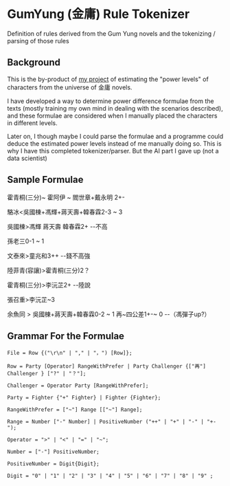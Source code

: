 # GumYung (金庸) Rule Tokenizer

Definition of rules derived from the Gum Yung novels and the tokenizing / parsing of those rules

## Background

This is the by-product of <a href="">my project</a> of estimating the "power levels" of characters from the universe of 金庸 novels.

I have developed a way to determine power difference formulae from the texts (mostly training my own mind in dealing with the scenarios described), and these formulae are considered when I manually placed the characters in different levels.

Later on, I though maybe I could parse the formulae and a programme could deduce the estimated power levels instead of me manually doing so. This is why I have this completed tokenizer/parser. But the AI part I gave up (not a data scientist)

## Sample Formulae

霍青桐(三分)~ 霍阿伊 ~ 閻世章+戴永明 2+-

駱冰<吳國棟+馮輝+蔣天壽+韓春霖2-3 ~ 3

吳國棟>馮輝 蔣天壽 韓春霖2+ --不高

孫老三0-1 ~ 1

文泰來>童兆和3++ --錢不高強

陸菲青(容讓)>霍青桐(三分)2？

霍青桐(三分)>李沅芷2+ --陸說

張召重>李沅芷~3

余魚同 > 吳國棟+蔣天壽+韓春霖0-2 ~ 1 再~四公差1+-~ 0 --（馮彈子up?）

## Grammar For the Formulae

~~~
File = Row {("\r\n" | "," | "，") [Row]};

Row = Party [Operator] RangeWithPrefer | Party Challenger {["再"] Challenger } ["?" | "？"];

Challenger = Operator Party [RangeWithPrefer];

Party = Fighter {"+" Fighter} | Fighter {Fighter};

RangeWithPrefer = ["~"] Range [["~"] Range];

Range = Number ["-" Number] | PositiveNumber ("++" | "+" | "-" | "+-");

Operator = ">" | "<" | "=" | "~";

Number = ["-"] PositiveNumber;

PositiveNumber = Digit{Digit};

Digit = "0" | "1" | "2" | "3" | "4" | "5" | "6" | "7" | "8" | "9" ;
~~~

